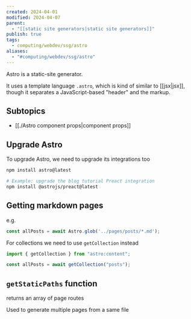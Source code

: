 ```yaml
---
created: 2024-04-01
modified: 2024-04-07
parent:
  - "[[static site generators|static site generators]]"
publish: true
tags:
  - computing/webdev/ssg/astro
aliases:
  - "#computing/webdev/ssg/astro"
---
```

Astro is a static-site generator.

It uses a template language `.astro`, which is kind of similar to [[jsx|jsx]], though it separates a JavaScript-based "header" and the markup.

## Subtopics
- [[./Astro component props|component props]]

## Upgrade Astro
To upgrade Astro, we need to upgrade its integrations too
```sh
npm install astro@latest

# Example: upgrade the blog tutorial Preact integration
npm install @astrojs/preact@latest
```

## Getting markdown pages
e.g.
```js
const allPosts = await Astro.glob('../pages/posts/*.md');
```

For collections we need to use `getCollection` instead
```js
import { getCollection } from "astro:content";

const allPosts = await getCollection("posts");
```

## `getStaticPaths` function
returns an array of page routes

Used to generate multiple pages from a same file